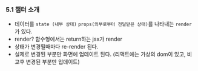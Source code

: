 ### 5.1 챕터 소개

- 데이터를 `state (내부 상태)` `props(외부로부터 전달받은 상태)`를 나타내는 `render`가 있다.
- render? 함수형에서는 return하는 jsx가 render
- 상태가 변경될때마다 re-render 된다.
- 실제로 변경된 부분만 화면에 업데이트 된다. (리액트에는 가상의 dom이 있고, 비교후 변경된 부분만 업데이트)
